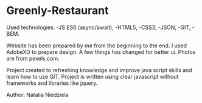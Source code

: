 # Greenly-Restaurant

Used technologies: 
-JS ES6 (async/await),
-HTML5, 
-CSS3,
-JSON, 
-GIT,
-BEM.

Website has been prepared by me from the beginning to the end. I used AdobeXD to prepare design. A few things has changed for better ui. Photos are from pexels.com.

Project created to refreshing knowledge and improve java script skills and learn how to use GIT. Project is written using clear javascript without frameworks and libraries like jquery. 

Author: Natalia Niedziela
